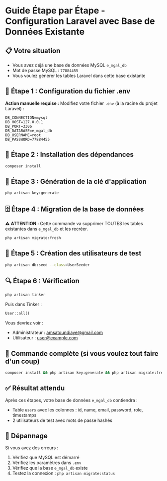 # Guide Étape par Étape - Configuration Laravel avec Base de Données Existante

## 📋 Votre situation
- Vous avez déjà une base de données MySQL `e_mgal_db`
- Mot de passe MySQL : `77884455`
- Vous voulez générer les tables Laravel dans cette base existante

## 🔧 Étape 1 : Configuration du fichier .env

**Action manuelle requise :** Modifiez votre fichier `.env` (à la racine du projet Laravel) :

```env
DB_CONNECTION=mysql
DB_HOST=127.0.0.1
DB_PORT=3306
DB_DATABASE=e_mgal_db
DB_USERNAME=root
DB_PASSWORD=77884455
```

## 🚀 Étape 2 : Installation des dépendances

```bash
composer install
```

## 🔑 Étape 3 : Génération de la clé d'application

```bash
php artisan key:generate
```

## 🗄️ Étape 4 : Migration de la base de données

⚠️ **ATTENTION :** Cette commande va supprimer TOUTES les tables existantes dans `e_mgal_db` et les recréer.

```bash
php artisan migrate:fresh
```

## 👥 Étape 5 : Création des utilisateurs de test

```bash
php artisan db:seed --class=UserSeeder
```

## 🔍 Étape 6 : Vérification

```bash
php artisan tinker
```

Puis dans Tinker :
```php
User::all()
```

Vous devriez voir :
- Administrateur : amsatoundiaye@gmail.com
- Utilisateur : user@example.com

## 📝 Commande complète (si vous voulez tout faire d'un coup)

```bash
composer install && php artisan key:generate && php artisan migrate:fresh --seed
```

## ✅ Résultat attendu

Après ces étapes, votre base de données `e_mgal_db` contiendra :
- Table `users` avec les colonnes : id, name, email, password, role, timestamps
- 2 utilisateurs de test avec mots de passe hashés

## 🔧 Dépannage

Si vous avez des erreurs :
1. Vérifiez que MySQL est démarré
2. Vérifiez les paramètres dans `.env`
3. Vérifiez que la base `e_mgal_db` existe
4. Testez la connexion : `php artisan migrate:status`
